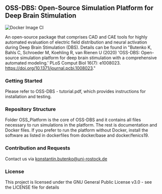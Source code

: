 ## OSS-DBS: Open-Source Simulation Platform for Deep Brain Stimulation
![Docker Image CI](https://github.com/SFB-ELAINE/OSS-DBS/workflows/Docker%20Image%20CI/badge.svg)

An open-source package that comprises
CAD and CAE tools for highly automated
evaluation of electric field distribution and neural activation during Deep Brain
Stimulation (DBS). Details can be found in "Butenko K, Bahls C, Schroeder M, Koehling R, van Rienen U (2020) 'OSS-DBS: Open-source simulation platform for deep brain stimulation with a comprehensive automated modeling.' PLoS Comput Biol 16(7): e1008023. https://doi.org/10.1371/journal.pcbi.1008023."

### Getting Started

Please refer to OSS-DBS - tutorial.pdf, which provides instructions for installation and testing.

### Repository Structure

Folder OSS_Platform is the core of OSS-DBS and it contains all files necessary to run simulations in the platform.
The rest is documentation and Docker files. If you prefer to run the platform without Docker, install the software as listed in dockerfiles from docker/base and docker/fenics19.

### Contribution and Requests

Contact us via konstantin.butenko@uni-rostock.de

### License
This project is licensed under the GNU General Public License v3.0 - see the LICENSE file for details
